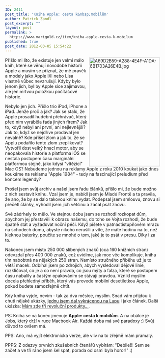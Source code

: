 ```yaml
---
ID: 2411
post_title: 'Kniha Apple: cesta k&nbsp;mobilům'
author: Patrick Zandl
post_excerpt: ""
layout: post
permalink: >
  https://www.marigold.cz/item/kniha-apple-cesta-k-mobilum
published: true
post_date: 2012-03-05 15:54:22
---
```

<img src="http://www.marigold.cz/wp-content/uploads/a69d2b59-a288-4e4f-a1da-6b1703a26e4b.jpg" alt="A69D2B59-A288-4E4F-A1DA-6B1703A26E4B.jpg" border="0" width="230" height="354" align="right"/>Přišlo mi líto, že existuje jen velmi málo knih, které se věnují novodobé historii Apple a musím se přiznat, že  mě pravěk a modely jako Apple I/II nebo Lisa vlastně vůbec nevzrušují. Kdyby bylo jenom jich, byl by Apple sice zajímavou, ale jen mrtvou položkou počítačové historie. 

Nebylo jen jich. Přišlo trio iPod, iPhone a iPad. Jenže proč a jak? Jak se stalo, že Apple prosadil hudební přehrávač, který před ním vyráběla řada jiných firem? Jak to, když nebyl ani první, ani nejlevnější? Jak to, když se nejdříve prodával jen nevalně? Kde přišel zlom a jak to, že se Applu podařilo tento zlom zreplikovat? Vytvořil dost velký hnací motor, aby se neopakovala historie a platforma iOS se nestala postupem času marginální platformou stejně, jako kdysi "vítězící" Mac OS? Nebudeme jednou na reklamy Apple z roku 2010 koukat jako dnes koukáme na reklamu "Apple 1984" - tedy na fascinující preludium před koncem legendy?

Prošel jsem svůj archiv a našel jsem řadu článků, přišlo mi, že bude možno z nich sestavit knihu. Vzal jsem je, nabídl jsem je Mladé Frontě a ta pravila, že ano, že by se dalo takovou knihu vydat. Podepsal jsem smlouvu, znovu si přečetl články, vyhodil jsem jich většinu a začal psát znovu. 

Své zádrhely to mělo. Ve stejnou dobu jsem se rozhodl rozkopat dům, abychom jej přestavěli k obrazu našemu, do toho se Vojta rozhodl, že bude špatně stát a vyžadovat noční péči. Když píšete v patnáctistupňovém mrazu na schodech domu, abyste nikoho nerušili a víte, že máte hodinu na to, než kleknou baterky, poučíte se mnohé o tom, jaké je to psát v presu. Díky i za to. 

Nakonec jsem místo 250 000 slíbených znaků (cca 160 knižních stran) odevzdal přes 400 000 znaků, což uvidíme, jak moc věc komplikuje, kniha tím nabobtná na nějakých 250 stran. Namísto stručného příběhu už je to větší macek. Odbíhal jsem po zdrojích, abych vysledoval dějové linie, rozklíčoval, co je a co není pravda, co jsou mýty a falza, které se postupem času nabalily a častým opakováním se stávají pravdou. Vznikl myslím docela přehledný příběh, který vás provede mobilní desetiletkou Apple, pokud budete samozřejmě chtít. 

Kdy kniha vyjde, nevím - tak za dva měsíce, myslím. Snad vám přijdou k chuti nějaké ukázky, <a href="http://www.lupa.cz/clanky/siri-osobnost-ktera-ma-porazit-google/">jednu jsem dal vykrácenou na Lupu</a> i jako článek. Další ukázka: <a href="http://tangero.posterous.com/mam-zde-tri-revolucni-produkty">Mám zde tři revoluční produkty…</a>. 

PS: Kniha se na konec jmenuje <strong>Apple: cesta k mobilům</strong>. A na obálce je Jobs, který drží v ruce Macbook Air. Každá doba má své paradoxy :) Svůj důvod to ovšem má.  

PPS: Ano, má vyjít elektronická verze, ale vliv na to zřejmě mám pramalý. 

PPPS: Z odezvy prvních zkušebních čtenářů vybírám: "Debile!!! Sem se začet a ve tři ráno jsem šel spát, porada od osmi byla horor!" :)